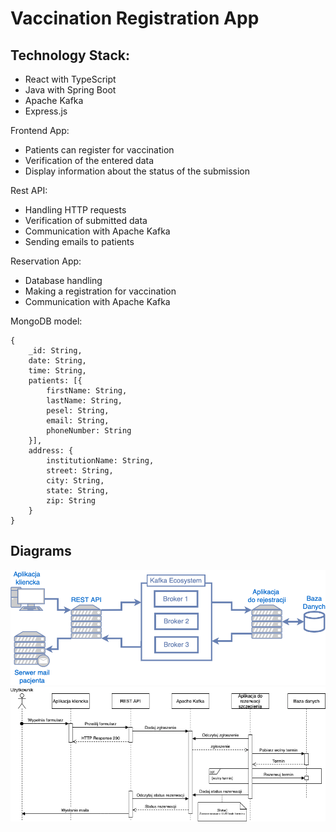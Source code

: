 # Vaccination Registration App

## Technology Stack:
- React with TypeScript
- Java with Spring Boot
- Apache Kafka
- Express.js

Frontend App:
- Patients can register for vaccination
- Verification of the entered data
- Display information about the status of the submission

Rest API:
- Handling HTTP requests
- Verification of submitted data
- Communication with Apache Kafka
- Sending emails to patients

Reservation App:
- Database handling
- Making a registration for vaccination
- Communication with Apache Kafka

MongoDB model:

```
{
    _id: String,
    date: String,
    time: String,
    patients: [{
        firstName: String,
        lastName: String,
        pesel: String,
        email: String,
        phoneNumber: String
    }],
    address: {
        institutionName: String,
        street: String,
        city: String,
        state: String,
        zip: String
    }
}

```

## Diagrams
![Flow](https://raw.githubusercontent.com/sjablonski/vaccination-registration/main/flow.png)
![Sequence diagram](https://raw.githubusercontent.com/sjablonski/vaccination-registration/main/sequence_diagram.png)
